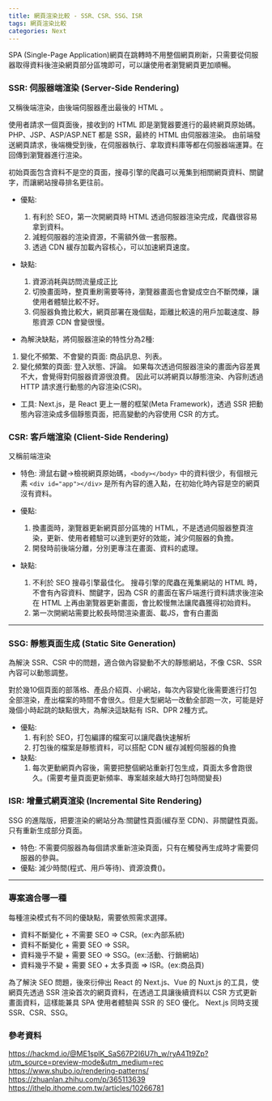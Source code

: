 ```yaml
---
title: 網頁渲染比較 - SSR、CSR、SSG、ISR
tags: 網頁渲染比較
categories: Next
---
```

SPA (Single-Page Application)網頁在跳轉時不用整個網頁刷新，只需要從伺服器取得資料後渲染網頁部分區塊即可，可以讓使用者瀏覽網頁更加順暢。

<!--more-->
### SSR: 伺服器端渲染 (Server-Side Rendering)
又稱後端渲染，由後端伺服器產出最後的 HTML 。

使用者請求一個頁面後，接收到的 HTML 即是瀏覽器要進行的最終網頁原始碼。
PHP、JSP、ASP/ASP.NET 都是 SSR，最終的 HTML 由伺服器渲染。
由前端發送網頁請求，後端機受到後，在伺服器執行、拿取資料庫等都在伺服器端運算。在回傳到瀏覽器進行渲染。

初始頁面包含資料不是空的頁面，搜尋引擎的爬蟲可以蒐集到相關網頁資料、關鍵字，而讓網站搜尋排名更往前。

- 優點: 
  1. 有利於 SEO，第一次開網頁時 HTML 透過伺服器渲染完成，爬蟲很容易拿到資料。
  2. 減輕伺服器的渲染資源，不需額外做一套服務。
  3. 透過 CDN 緩存加載內容核心，可以加速網頁速度。

- 缺點: 
  1. 資源消耗與訪問流量成正比
  2. 切換畫面時，整頁重刷需要等待，瀏覽器畫面也會變成空白不斷閃爍，讓使用者體驗比較不好。
  3. 伺服器負擔比較大，網頁部署在幾個點，距離比較遠的用戶加載速度、靜態資源 CDN 會變很慢。

- 為解決缺點，將伺服器渲染的特性分為2種:
1. 變化不頻繁、不會變的頁面: 商品訊息、列表。
2. 變化頻繁的頁面: 登入狀態、評論。
如果每次透過伺服器渲染的畫面內容差異不大，會覺得對伺服器資源很浪費。
因此可以將網頁以靜態渲染、內容則透過 HTTP 請求進行動態的內容渲染(CSR)。
- 工具: 
Next.js，是 React 更上一層的框架(Meta Framework)，透過 SSR 把動態內容渲染成多個靜態頁面，把高變動的內容使用 CSR 的方式。

### CSR: 客戶端渲染 (Client-Side Rendering)
又稱前端渲染

- 特色:
滑鼠右鍵->檢視網頁原始碼，```<body></body>``` 中的資料很少，有個根元素 ```<div id="app"></div>``` 是所有內容的進入點，在初始化時內容是空的網頁沒有資料。

- 優點: 
    1. 換畫面時，瀏覽器更新網頁部分區塊的 HTML，不是透過伺服器整頁渲染，更新、使用者體驗可以達到更好的效能，減少伺服器的負擔。
    2. 開發時前後端分離，分別更專注在畫面、資料的處理。
- 缺點: 
    1. 不利於 SEO 搜尋引擎最佳化。
       搜尋引擎的爬蟲在蒐集網站的 HTML 時，不會有內容資料、關鍵字，因為 CSR 的畫面在客戶端進行資料請求後渲染在 HTML 上再由瀏覽器更新畫面，會比較慢無法讓爬蟲獲得初始資料。
    2. 第一次開網站需要比較長時間渲染畫面、載JS，會有白畫面

-------------------------------------------------------
### SSG: 靜態頁面生成 (Static Site Generation)
為解決 SSR、CSR 中的問題，適合做內容變動不大的靜態網站，不像 CSR、SSR 內容可以動態調整。

對於幾10個頁面的部落格、產品介紹頁、小網站，每次內容變化後需要進行打包全部渲染，產出檔案的時間不會很久。但是大型網站一改動全部跑一次，可能是好幾個小時起跳的缺點很大，為解決這缺點有 ISR、DPR 2種方式。

- 優點: 
    1. 有利於 SEO，打包編譯的檔案可以讓爬蟲快速解析
    2. 打包後的檔案是靜態資料，可以搭配 CDN 緩存減輕伺服器的負擔
- 缺點: 
    1. 每次更動網頁內容後，需要把整個網站重新打包生成，頁面太多會跑很久。(需要考量頁面更新頻率、專案越來越大時打包時間變長)

### ISR: 增量式網頁渲染 (Incremental Site Rendering)
SSG 的進階版，把要渲染的網站分為:關鍵性頁面(緩存至 CDN)、非關鍵性頁面。只有重新生成部分頁面。
- 特色: 不需要伺服器為每個請求重新渲染頁面，只有在觸發再生成時才需要伺服器的參與。
- 優點: 減少時間(程式、用戶等待)、資源浪費()。

<!-- ### DPR: 分布式持續渲染 (Distributed Persistent Rendering) -->
-------------------------------------------------------
### 專案適合哪一種
每種渲染模式有不同的優缺點，需要依照需求選擇。
- 資料不斷變化 + 不需要 SEO => CSR。(ex:內部系統)
- 資料不斷變化 + 需要 SEO => SSR。
- 資料幾乎不變 + 需要 SEO => SSG。(ex:活動、行銷網站)
- 資料幾乎不變 + 需要 SEO + 太多頁面 => ISR。(ex:商品頁)

為了解決 SEO 問題，後來衍伸出 React 的 Next.js、Vue 的 Nuxt.js 的工具，使網頁先透過 SSR 渲染首次的網頁資料，在透過工具讓後續資料以 CSR 方式更新畫面資料，這樣能兼具 SPA 使用者體驗與 SSR 的 SEO 優化。
Next.js 同時支援 SSR、CSR、SSG。

### 參考資料
https://hackmd.io/@ME1splK_SaS67P2I6U7h_w/ryA4Tt9Zp?utm_source=preview-mode&utm_medium=rec   <!--待讀-->
https://www.shubo.io/rendering-patterns/  <!--待讀-->
https://zhuanlan.zhihu.com/p/365113639
https://ithelp.ithome.com.tw/articles/10266781